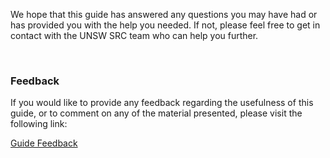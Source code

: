 We hope that this guide has answered any questions you may have had or has provided you with the help you needed. If not, please feel free to get in contact with the UNSW SRC team who can help you further. 

<br />

### Feedback

If you would like to provide any feedback regarding the usefulness of this guide, or to comment on any of the material presented, please visit the following link:

[Guide Feedback](https://www.guidefeedback.com)